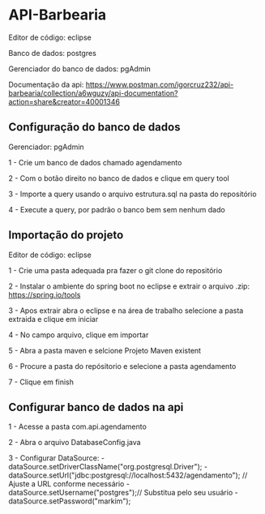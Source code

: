 # API-Barbearia
Editor de código: eclipse

Banco de dados: postgres

Gerenciador do banco de dados: pgAdmin

Documentação da api: https://www.postman.com/igorcruz232/api-barbearia/collection/a6wguzy/api-documentation?action=share&creator=40001346

## Configuração do banco de dados
Gerenciador: pgAdmin

1 - Crie um banco de dados chamado agendamento

2 - Com o botão direito no banco de dados e clique em query tool

3 - Importe a query usando o arquivo estrutura.sql na pasta do repositório

4 - Execute a query, por padrão o banco bem sem nenhum dado


## Importação do projeto
Editor de código: eclipse 

1 - Crie uma pasta adequada pra fazer o git clone do repositório

2 - Instalar o ambiente do spring boot no eclipse e extrair o arquivo .zip: https://spring.io/tools

3 - Apos extrair abra o eclipse e na área de trabalho selecione a pasta extraida e clique em iniciar

4 - No campo arquivo, clique em importar

5 - Abra a pasta maven e selcione Projeto Maven existent

6 - Procure a pasta do repósitorio e selecione a pasta agendamento

7 - Clique em finish

## Configurar banco de dados na api 
1 - Acesse a pasta com.api.agendamento

2 - Abra o arquivo DatabaseConfig.java

3 - Configurar DataSource:
    - dataSource.setDriverClassName("org.postgresql.Driver");
    - dataSource.setUrl("jdbc:postgresql://localhost:5432/agendamento"); // Ajuste a URL conforme necessário
    - dataSource.setUsername("postgres");// Substitua pelo seu usuário
    - dataSource.setPassword("markim");   





